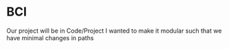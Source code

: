# BCI

Our project will be in Code/Project
I wanted to make it modular such that we have minimal changes in paths

